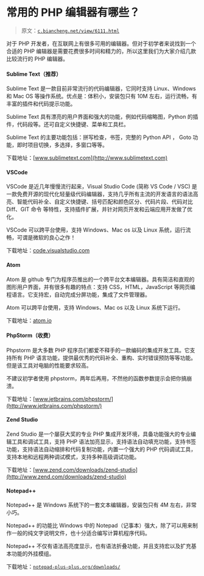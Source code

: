 # 常用的 PHP 编辑器有哪些？

> 原文：[`c.biancheng.net/view/6111.html`](http://c.biancheng.net/view/6111.html)

对于 PHP 开发者，在互联网上有很多可用的编辑器。但对于初学者来说找到一个合适的 PHP 编辑器是需要花费很多时间和精力的，所以这里我们为大家介绍几款比较流行的 PHP 编辑器。

#### Sublime Text（推荐）

Sublime Text 是一款目前非常流行的代码编辑器，它同时支持 Linux、Windows 和 Mac OS 等操作系统。优点是：体积小，安装包只有 10M 左右，运行流畅，有丰富的插件和代码提示功能。

Sublime Text 具有漂亮的用户界面和强大的功能，例如代码缩略图，Python 的插件，代码段等。还可自定义快捷键、菜单和工具栏。

Sublime Text 的主要功能包括：拼写检查，书签，完整的 Python API ， Goto 功能，即时项目切换，多选择，多窗口等等。

下载地址：[www.sublimetext.com](http://www.sublimetext.com)

#### VSCode

VSCode 是近几年慢慢流行起来，Visual Studio Code (简称 VS Code / VSC) 是一款免费开源的现代化轻量级代码编辑器，支持几乎所有主流的开发语言的语法高亮、智能代码补全、自定义快捷键、括号匹配和颜色区分、代码片段、代码对比 Diff、GIT 命令 等特性，支持插件扩展，并针对网页开发和云端应用开发做了优化。

VSCode 可以跨平台使用，支持 Windows、Mac os 以及 Linux 系统，运行流畅，可谓是微软的良心之作！

下载地址：[code.visualstudio.com](http://code.visualstudio.com)

#### Atom

Atom 是 github 专门为程序员推出的一个跨平台文本编辑器。具有简洁和直观的图形用户界面，并有很多有趣的特点：支持 CSS，HTML，JavaScript 等网页编程语言。它支持宏，自动完成分屏功能，集成了文件管理器。

Atom 可以跨平台使用，支持 Windows、Mac os 以及 Linux 系统下运行。

下载地址：[atom.io](http://atom.io)

#### PhpStorm（收费）

Phpstorm 是大多数 PHP 程序员们都爱不释手的一款编码的集成开发工具。它支持所有 PHP 语言功能，提供最优秀的代码补全、重构、实时错误预防等等功能。但是该工具对电脑的性能要求较高。

不建议初学者使用 phpstorm，两年后再用，不然他的函数参数提示会把你搞崩溃。

下载地址：[www.jetbrains.com/phpstorm/](http://www.jetbrains.com/phpstorm/)

#### Zend Studio

Zend Studio 是一个屡获大奖的专业 PHP 集成开发环境，具备功能强大的专业编辑工具和调试工具，支持 PHP 语法加亮显示，支持语法自动填充功能，支持书签功能，支持语法自动缩排和代码复制功能，内置一个强大的 PHP 代码调试工具，支持本地和远程两种调试模式，支持多种高级调试功能。

下载地址：[www.zend.com/downloads/zend-studio](http://www.zend.com/downloads/zend-studio)

#### Notepad++

Notepad++ 是 Windows 系统下的一套文本编辑器，安装包只有 4M 左右，非常小巧。

Notepad++ 的功能比 Windows 中的 Notepad（记事本）强大，除了可以用来制作一般的纯文字说明文件，也十分适合编写计算机程序代码。

Notepad++ 不仅有语法高亮度显示，也有语法折叠功能，并且支持宏以及扩充基本功能的外挂模组。

下载地址：[`notepad-plus-plus.org/downloads/`](https://notepad-plus-plus.org/downloads/)